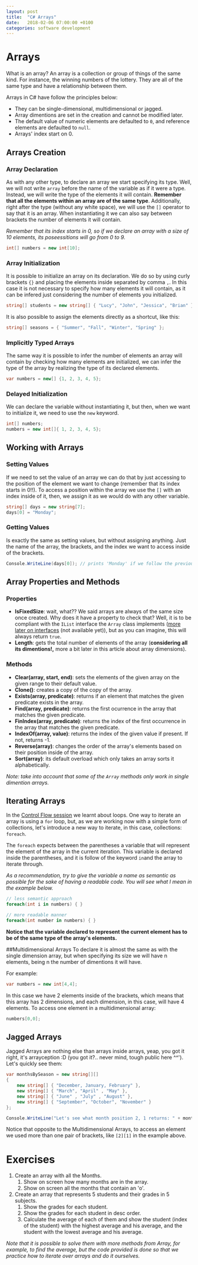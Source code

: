 ```yaml
---
layout: post
title:  "C# Arrays"
date:   2018-02-06 07:00:00 +0100
categories: software development
---
```

# Arrays

What is an array? An array is a collection or group of things of the same kind. For instance, the winning numbers of the lottery. They are all of the same type and have a relationship between them.

Arrays in C# have follow the principles below:
- They can be single-dimensional, multidimensional or jagged.
- Array dimentions are set in the creation and cannot be modified later.
- The default value of numeric elements are defaulted to `0`, and reference elements are defaulted to `null`.
- Arrays' index start on 0.

## Arrays Creation

### Array Declaration
As with any other type, to declare an array we start specifying its type. Well, we will not write `array` before the name of the variable as if it were a type. Instead, we will write the type of the elements it will contain. **Remember that all the elements within an array are of the same type**.
Additionally, right after the type (without any white space), we will use the `[]` operator to say that it is an array. When instantiating it we can also say between brackets the number of elements it will contain.

*Remember that its index starts in 0, so if we declare an array with a size of 10 elements, its poseessitions will go from 0 to 9.*

```csharp
int[] numbers = new int[10];
```

### Array Initialization
It is possible to initialize an array on its declaration. We do so by using curly brackets `{}` and placing the elements inside separated by comma `,`. In this case it is not necessary to specify how many elements it will contain, as it can be infered just considering the number of elements you initialized.

```csharp
string[] students = new string[] { "Lucy", "John", "Jessica", "Brian" };
```

It is also possible to assign the elements directly as a shortcut, like this:

```csharp
string[] seasons = { "Summer", "Fall", "Winter", "Spring" };
```

### Implicitly Typed Arrays
The same way it is possible to infer the number of elements an array will contain by checking how many elements are initialized, we can infer the type of the array by realizing the type of its declared elements.

```csharp
var numbers = new[] {1, 2, 3, 4, 5};
```

### Delayed Initialization
We can declare the variable without instantiating it, but then, when we want to initialize it, we need to use the `new` keyword.

```csharp
int[] numbers;
numbers = new int[]{ 1, 2, 3, 4, 5};
```

## Working with Arrays

### Setting Values
If we need to set the value of an array we can do that by just accessing to the position of the element we want to change (remember that its index starts in 0!!). To access a position within the array we use the `[]` with an index inside of it, then, we assign it as we would do with any other variable.

```csharp
string[] days = new string[7];
days[0] = "Monday";
```

### Getting Values
Is exactly the same as setting values, but without assigning anything. Just the name of the array, the brackets, and the index we want to access inside of the brackets.

```csharp
Console.WriteLine(days[0]); // prints 'Monday' if we follow the previous example.
```

## Array Properties and Methods

### Properties
- **IsFixedSize**: wait, what?? We said arrays are always of the same size once created. Why does it have a property to check that? Well, it is to be compliant with the `IList` interface the `Array` class implements ([more later on interfaces]() (not available yet)), but as you can imagine, this will always return `true`.
- **Length**: gets the total number of elements of the array (**considering all its dimentions!,** more a bit later in this article about array dimensions).

### Methods
- **Clear(array, start, end)**: sets the elements of the given array on the given range to their default value.
- **Clone()**: creates a copy of the copy of the array.
- **Exists(array, predicate)**:  returns if an element that matches the given predicate exists in the array.
- **Find(array, predicate)**: returns the first ocurrence in the array that matches the given predicate.
- **FinIndex(array, predicate)**: returns the index of the first occurrence in the array that matches the given predicate.
- **IndexOf(array, value)**: returns the index of the given value if present. If not, returns -1.
- **Reverse(array)**: changes the order of the array's elements based on their position inside of the array.
- **Sort(array)**: its default overload which only takes an array sorts it alphabetically.

*Note: take into account that some of the `Array` methods only work in single dimention arrays.* 

## Iterating Arrays
In the [Control Flow session](https://nereolopezblog.wordpress.com/2018/01/31/c-control-flow/) we learnt about loops. One way to iterate an array is using a `for` loop, but, as we are working now with a simple form of collections, let's introduce a new way to iterate, in this case, collections: `foreach`.

The `foreach` expects between the parentheses a variable that will represent the element of the array in the current iteration. This variable is declared inside the parentheses, and it is follow of the keyword `in`and the array to iterate through. 

*As a recommendation, try to give the variable a name as semantic as possible for the sake of having a readable code. You will see what I mean in the example below.* 

```csharp
// less semantic approach
foreach(int i in numbers) { }

// more readable manner
foreach(int number in numbers) { }
```

**Notice that the variable declared to represent the current element has to be of the same type of the array's elements.**

##Multidimensional Arrays
To declare it is almost the same as with the single dimension array, but when specifying its size we will have n elements, being n the number of dimentions it will have.

For example:

```csharp
var numbers = new int[4,4];
```

In this case we have 2 elements inside of the brackets, which means that this array has 2 dimensions, and each dimension, in this case, will have 4 elements. To access one element in a multidimensional array:

```csharp
numbers[0,0];
```

## Jagged Arrays
Jagged Arrays are nothing else than arrays inside arrays, yeap, you got it right, it's arrayception :D (you got it?.. never mind, tough public here ^^').
Let's quickly see them:

```csharp
var monthsBySeason = new string[][]
{
    new string[] { "December, January, February" },
    new string[] { "March", "April" , "May" },
    new string[] { "June" , "July" , "August" },
    new string[] { "September", "October", "November" }
};

Console.WriteLine("Let's see what month position 2, 1 returns: " + monthsBySeason[2][1]); // returns July
```
Notice that opposite to the Multidimensional Arrays, to access an element we used more than one pair of brackets, like `[2][1]` in the example above. 

# Exercises
1. Create an array with all the Months.
    1. Show on screen how many months are in the array.
    2. Show on screen all the months that contain an 'o'.
2. Create an array that represents 5 students and their grades in 5 subjects.
    1. Show the grades for each student.
    2. Show the grades for each student in desc order.
    3. Calculate the average of each of them and show the student (index of the student) with the highest average and his average, and the student with the lowest average and his average.

*Note that it is possible to solve them with more methods from Array, for example, to find the average, but the code provided is done so that we practice how to iterate over arrays and do it ourselves.*